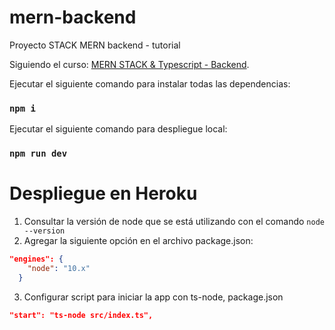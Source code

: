 # mern-backend

Proyecto STACK MERN backend - tutorial

Siguiendo el curso:
[MERN STACK & Typescript - Backend](https://www.youtube.com/watch?v=_RZ-T6TxP7w&t=372s).

Ejecutar el siguiente comando para instalar todas las dependencias:

### `npm i`

Ejecutar el siguiente comando para despliegue local:

### `npm run dev`

# Despliegue en Heroku

1. Consultar la versión de node que se está utilizando con el comando `node --version`
2. Agregar la siguiente opción en el archivo package.json:

```json
"engines": {
    "node": "10.x"
  }
```

3. Configurar script para iniciar la app con ts-node, package.json

```json
"start": "ts-node src/index.ts",
```
